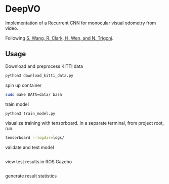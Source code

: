 # DeepVO
Implementation of a Recurrent CNN for monocular visual odometry from video.

Following [S. Wang, R. Clark, H. Wen, and N. Trigoni](https://www.cs.ox.ac.uk/files/9026/DeepVO.pdf).

## Usage
Download and preprocess KITTI data

```bash
python3 download_kitti_data.py
```

spin up container

```bash
sudo make DATA=data/ bash
```

train model

```bash
python3 train_model.py
```

visualize training with tensorboard. In a separate terminal, from project root, run:

```bash
tensorboard --logdir=logs/
```

validate and test model

```bash

```

view test results in ROS Gazebo

```bash

```

generate result statistics

```bash

```
